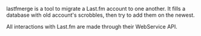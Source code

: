 lastfmerge is a tool to migrate a Last.fm account to one another.
It fills a database with old account's scrobbles, then try to add them on the newest.

All interactions with Last.fm are made through their WebService API.